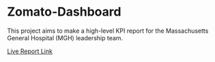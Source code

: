 # Zomato-Dashboard

This project aims to make a high-level KPI report for the Massachusetts General Hospital (MGH) leadership team. 

 [Live Report Link](https://app.powerbi.com/view?r=eyJrIjoiZjMyNTcwNTMtZWJlZS00ZDRiLWJiNGMtYTk2YjI1MjU4YzRjIiwidCI6ImM2ZTU0OWIzLTVmNDUtNDAzMi1hYWU5LWQ0MjQ0ZGM1YjJjNCJ9&pageName=42252f0a9d73645fc04e)
